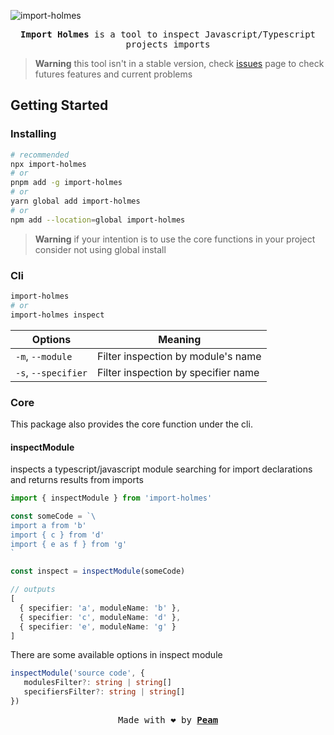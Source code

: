 [peam-url]: https://pmqueiroz.com
[src-url]: https://swc.rs/
[issues-url]: https://github.com/pmqueiroz/import-holmes/issues

![import-holmes](./.github/brand.png)

<div align="center">

<samp> **Import Holmes** is a tool to inspect Javascript/Typescript projects imports</samp> 

</div>

> **Warning** this tool isn't in a stable version, check [issues][issues-url] page to check futures features and current problems

## Getting Started

### Installing

```sh
# recommended
npx import-holmes
# or
pnpm add -g import-holmes
# or
yarn global add import-holmes
# or
npm add --location=global import-holmes
```
> **Warning** if your intention is to use the core functions in your project consider not using global install

### Cli

```sh
import-holmes
# or
import-holmes inspect
```

| Options | Meaning |
|---------|---------|
| `-m`, `--module` | Filter inspection by module's name |
| `-s`, `--specifier` | Filter inspection by specifier name |


### Core

This package also provides the core function under the cli.

#### inspectModule

inspects a typescript/javascript module searching for import declarations and returns results from imports 

```ts
import { inspectModule } from 'import-holmes'

const someCode = `\
import a from 'b'
import { c } from 'd'
import { e as f } from 'g'
`

const inspect = inspectModule(someCode)

// outputs
[
  { specifier: 'a', moduleName: 'b' },
  { specifier: 'c', moduleName: 'd' },
  { specifier: 'e', moduleName: 'g' }
]
```
There are some available options in inspect module

```ts
inspectModule('source code', {
   modulesFilter?: string | string[]
   specifiersFilter?: string | string[]
})
```

<div align="center">

<samp>Made with :heart: by [**Peam**][peam-url]</samp> 

</div>
